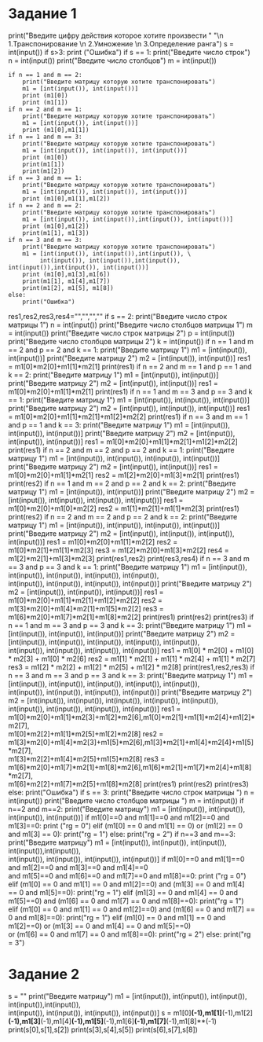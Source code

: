 # Задание 1
print("Введите цифру действия которое хотите произвести "
      "\n 1.Транспонирование \n 2.Умножение \n 3.Определение ранга")
s = int(input())
if s>3:
    print ("Ошибка")
if s == 1:
    print("Введите число строк")
    n = int(input())
    print("Введите число столбцов")
    m = int(input())

    if n == 1 and m == 2:
        print("Введите матрицу которую хотите транспонировать")
        m1 = [int(input()), int(input())]
        print (m1[0])
        print (m1[1])
    if n == 2 and m == 1:
        print("Введите матрицу которую хотите транспонировать")
        m1 = [int(input()), int(input())]
        print (m1[0],m1[1])
    if n == 1 and m == 3:
        print("Введите матрицу которую хотите транспонировать")
        m1 = [int(input()), int(input()), int(input())]
        print (m1[0])
        print(m1[1])
        print(m1[2])
    if n == 3 and m == 1:
        print("Введите матрицу которую хотите транспонировать")
        m1 = [int(input()), int(input()), int(input())]
        print (m1[0],m1[1],m1[2])
    if n == 2 and m == 2:
        print("Введите матрицу которую хотите транспонировать")
        m1 = [int(input()), int(input()),int(input()), int(input())]
        print (m1[0],m1[2])
        print(m1[1], m1[3])
    if n == 3 and m == 3:
        print("Введите матрицу которую хотите транспонировать")
        m1 = [int(input()), int(input()),int(input()), \
             int(input()), int(input()),int(input()), int(input()),int(input()), int(input())]
        print (m1[0],m1[3],m1[6])
        print(m1[1], m1[4],m1[7])
        print(m1[2], m1[5], m1[8])
    else:
        print("Ошибка")
res1,res2,res3,res4="","","",""
if s == 2:
    print("Введите число строк матрицы 1")
    n = int(input())
    print("Введите число столбцов матрицы 1")
    m = int(input())
    print("Введите число строк матрицы 2")
    p = int(input())
    print("Введите число столбцов матрицы 2")
    k = int(input())
    if n == 1 and m == 2 and p == 2 and k == 1:
        print("Введите матрицу 1")
        m1 = [int(input()), int(input())]
        print("Введите матрицу 2")
        m2 = [int(input()), int(input())]
        res1 = m1[0]*m2[0]+m1[1]*m2[1]
        print(res1)
    if n == 2 and m == 1 and p == 1 and k == 2:
        print("Введите матрицу 1")
        m1 = [int(input()), int(input())]
        print("Введите матрицу 2")
        m2 = [int(input()), int(input())]
        res1 = m1[0]*m2[0]+m1[1]*m2[1]
        print(res1)
    if n == 1 and m == 3 and p == 3 and k == 1:
        print("Введите матрицу 1")
        m1 = [int(input()), int(input()), int(input())]
        print("Введите матрицу 2")
        m2 = [int(input()), int(input()), int(input())]
        res1 = m1[0]*m2[0]+m1[1]*m2[1]+m1[2]*m2[2]
        print(res1)
    if n == 3 and m == 1 and p == 1 and k == 3:
        print("Введите матрицу 1")
        m1 = [int(input()), int(input()), int(input())]
        print("Введите матрицу 2")
        m2 = [int(input()), int(input()), int(input())]
        res1 = m1[0]*m2[0]+m1[1]*m2[1]+m1[2]*m2[2]
        print(res1)
    if n == 2 and m == 2 and p == 2 and k == 1:
        print("Введите матрицу 1")
        m1 = [int(input()), int(input()), int(input()), int(input())]
        print("Введите матрицу 2")
        m2 = [int(input()), int(input())]
        res1 = m1[0]*m2[0]+m1[1]*m2[1]
        res2 = m1[2]*m2[0]+m1[3]*m2[1]
        print(res1)
        print(res2)
    if n == 1 and m == 2 and p == 2 and k == 2:
        print("Введите матрицу 1")
        m1 = [int(input()), int(input())]
        print("Введите матрицу 2")
        m2 = [int(input()), int(input()), int(input()), int(input())]
        res1 = m1[0]*m2[0]+m1[0]*m2[2]
        res2 = m1[1]*m2[1]+m1[1]*m2[3]
        print(res1)
        print(res2)
    if n == 2 and m == 2 and p == 2 and k == 2:
        print("Введите матрицу 1")
        m1 = [int(input()), int(input()), int(input()), int(input())]
        print("Введите матрицу 2")
        m2 = [int(input()), int(input()), int(input()), int(input())]
        res1 = m1[0]*m2[0]+m1[1]*m2[2]
        res2 = m1[0]*m2[1]+m1[1]*m2[3]
        res3 = m1[2]*m2[0]+m1[3]*m2[2]
        res4 = m1[2]*m2[1]+m1[3]*m2[3]
        print(res1,res2)
        print(res3,res4)
    if n == 3 and m == 3 and p == 3 and k == 1:
        print("Введите матрицу 1")
        m1 = [int(input()), int(input()), int(input()), int(input()), int(input()),\
              int(input()), int(input()), int(input()), int(input())]
        print("Введите матрицу 2")
        m2 = [int(input()), int(input()), int(input())]
        res1 = m1[0]*m2[0]+m1[1]*m2[1]+m1[2]*m2[2]
        res2 = m1[3]*m2[0]+m1[4]*m2[1]+m1[5]*m2[2]
        res3 = m1[6]*m2[0]+m1[7]*m2[1]+m1[8]*m2[2]
        print(res1)
        print(res2)
        print(res3)
    if n == 1 and m == 3 and p == 3 and k == 3:
        print("Введите матрицу 1")
        m1 = [int(input()), int(input()), int(input())]
        print("Введите матрицу 2")
        m2 = [int(input()), int(input()), int(input()), int(input()), int(input()), \
              int(input()), int(input()), int(input()), int(input())]
        res1 = m1[0] * m2[0] + m1[0] * m2[3] + m1[0] * m2[6]
        res2 = m1[1] * m2[1] + m1[1] * m2[4] + m1[1] * m2[7]
        res3 = m1[2] * m2[2] + m1[2] * m2[5] + m1[2] * m2[8]
        print(res1,res2,res3)
    if n == 3 and m == 3 and p == 3 and k == 3:
        print("Введите матрицу 1")
        m1 = [int(input()), int(input()), int(input()), int(input()), int(input()),\
              int(input()), int(input()), int(input()), int(input())]
        print("Введите матрицу 2")
        m2 = [int(input()), int(input()), int(input()), int(input()), int(input()),\
              int(input()), int(input()), int(input()), int(input())]
        res1 = m1[0]*m2[0]+m1[1]*m2[3]+m1[2]*m2[6],m1[0]*m2[1]+m1[1]*m2[4]+m1[2]*m2[7],\
               m1[0]*m2[2]+m1[1]*m2[5]+m1[2]*m2[8]
        res2 = m1[3]*m2[0]+m1[4]*m2[3]+m1[5]*m2[6],m1[3]*m2[1]+m1[4]*m2[4]+m1[5]*m2[7],\
               m1[3]*m2[2]+m1[4]*m2[5]+m1[5]*m2[8]
        res3 = m1[6]*m2[0]+m1[7]*m2[1]+m1[8]*m2[6],m1[6]*m2[1]+m1[7]*m2[4]+m1[8]*m2[7],\
               m1[6]*m2[2]+m1[7]*m2[5]+m1[8]*m2[8]
        print(res1)
        print(res2)
        print(res3)
    else:
        print("Ошибка")
if s == 3:
    print("Введите число строк матрицы ")
    n = int(input())
    print("Введите число столбцов матрицы ")
    m = int(input())
    if n==2 and m==2:
        print("Введите матрицу")
        m1 = [int(input()), int(input()), int(input()), int(input())]
        if m1[0]==0 and m1[1]==0  and m1[2]==0 and m1[3]==0:
            print ("rg = 0")
        elif (m1[0] == 0 and m1[1] == 0) or (m1[2] == 0 and m1[3] == 0):
            print("rg = 1")
        else:
            print("rg = 2")
    if n==3 and m==3:
        print("Введите матрицу")
        m1 = [int(input()), int(input()), int(input()), int(input()),int(input()),\
              int(input()), int(input()), int(input()), int(input())]
        if m1[0]==0 and m1[1]==0  and m1[2]==0 and m1[3]==0 and m1[4]==0\
                and m1[5]==0 and m1[6]==0 and m1[7]==0 and m1[8]==0:
            print ("rg = 0")
        elif (m1[0] == 0 and m1[1] == 0 and m1[2]==0) and (m1[3] == 0 and m1[4] == 0 and m1[5]==0):
            print("rg = 1")
        elif (m1[3] == 0 and m1[4] == 0 and m1[5]==0) and (m1[6] == 0 and m1[7] == 0 and m1[8]==0):
            print("rg = 1")
        elif (m1[0] == 0 and m1[1] == 0 and m1[2]==0) and (m1[6] == 0 and m1[7] == 0 and m1[8]==0):
            print("rg = 1")
        elif (m1[0] == 0 and m1[1] == 0 and m1[2]==0) or (m1[3] == 0 and m1[4] == 0 and m1[5]==0)\
                or (m1[6] == 0 and m1[7] == 0 and m1[8]==0):
            print("rg = 2")
        else:
            print("rg = 3")
# Задание 2
s = ""
print("Введите матрицу")
m1 = [int(input()), int(input()), int(input()), int(input()),int(input()),\
      int(input()), int(input()), int(input()), int(input())]
s = m1[0]**(-1),m1[1]**(-1),m1[2]**(-1),m1[3]**(-1),m1[4]**(-1),m1[5]**(-1),m1[6]**(-1),m1[7]**(-1),m1[8]**(-1)
print(s[0],s[1],s[2])
print(s[3],s[4],s[5])
print(s[6],s[7],s[8])

